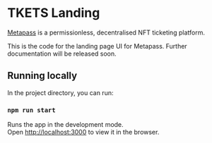# TKETS Landing

[Metapass](https://metapass.world/) is a permissionless, decentralised NFT ticketing platform.

This is the code for the landing page UI for Metapass. Further documentation will be released soon.

## Running locally

In the project directory, you can run:

### `npm run start`

Runs the app in the development mode.\
Open [http://localhost:3000](http://localhost:3000) to view it in the browser.